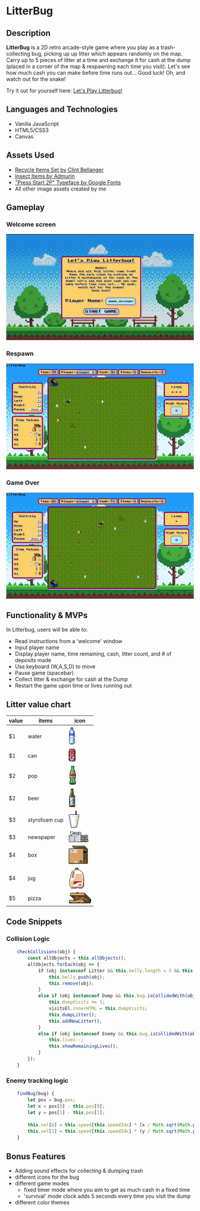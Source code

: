 # LitterBug

## Description

**LitterBug** is a 2D retro arcade-style game where you play as a trash-collecting bug, picking up up litter which appears randomly on the map. Carry up to 5 pieces of litter at a time and exchange it for cash at the dump (placed in a corner of the map & respawning each time you visit). Let's see how much cash you can make before time runs out... Good luck! Oh, and watch out for the snake!

Try it out for yourself here: [Let's Play Litterbug!](https://wcorona269.github.io/LitterBug/)

## Languages and Technologies
- Vanilla JavaScript
- HTML5/CSS3
- Canvas

## Assets Used
- [Recycle Items Set by Clint Bellanger](https://opengameart.org/content/recycle-items-set)
- [Insect Items by Admurin](https://admurin.itch.io/admurins-insects)
- ["Press Start 2P" Typeface by Google Fonts ](https://fonts.google.com/specimen/Press+Start+2P)
- All other image assets created by me

## Gameplay

### Welcome screen

![](https://github.com/wcorona269/LitterBug/blob/main/images/gifs/welcome.gif)

### Respawn

![](https://github.com/wcorona269/LitterBug/blob/main/images/gifs/respawn.gif)

### Game Over

![](https://github.com/wcorona269/LitterBug/blob/main/images/gifs/end.gif)

## Functionality & MVPs
In Litterbug, users will be able to:

- Read instructions from a 'welcome' window
- Input player name
- Display player name, time remaining, cash, litter count, and # of deposits made
- Use keyboard (W,A,S,D) to move
- Pause game (spacebar)
- Collect litter & exchange for cash at the Dump
- Restart the game upon time or lives running out

## Litter value chart
**value** | **items** | **icon** |
------------- | ------------- | ------------- |
$1  | water |![water](images/litter/water.png)
$1  | can |![can](images/litter/can.png) 
$2  | pop |![soda](images/litter/coke.png) 
$2  | beer |![beer](images/litter/beer.png) 
$3  | styrofoam cup |![styrofoam cup](images/litter/styrocup.png) 
$3  | newspaper |![newspaper](images/litter/news.png) 
$4  | box |![box](images/litter/box.png) 
$4  | jug |![jug](images/litter/jug.png) 
$5  | pizza |![pizza](images/litter/pizza.png) 

## Code Snippets
### Collision Logic
```javascript
    checkCollisions(obj) {
        const allObjects = this.allObjects();
        allObjects.forEach(obj => {
            if (obj instanceof Litter && this.belly.length < 5 && this.bug.isCollidedWith(obj)) {
                this.belly.push(obj);
                this.remove(obj);
            } 
            else if (obj instanceof Dump && this.bug.isCollidedWith(obj) && this.belly.length > 0) {
                this.dumpVisits += 1;
                visitsEl.innerHTML = this.dumpVisits;
                this.dumpLitter();
                this.addNewLitter();
            }
            else if (obj instanceof Enemy && this.bug.isCollidedWith(obj)) {
                this.lives--;
                this.showRemainingLives();
            }
        });
    }
```
### Enemy tracking logic
```javascript
	findBug(bug) {
		let pos = bug.pos;
		let x = pos[0] - this.pos[0];
		let y = pos[1] - this.pos[1];

		this.vel[0] = this.speed[this.speedIdx] * (x / Math.sqrt(Math.pow(x, 2) + Math.pow(y, 2)));
		this.vel[1] = this.speed[this.speedIdx] * (y / Math.sqrt(Math.pow(x, 2) + Math.pow(y, 2)));
	}
```

## Bonus Features
- Adding sound effects for collecting & dumping trash
- different icons for the bug
- different game modes
    - fixed timer mode where you aim to get as much cash in a fixed time
    - 'survival' mode clock adds 5 seconds every time you visit the dump
- different color themes